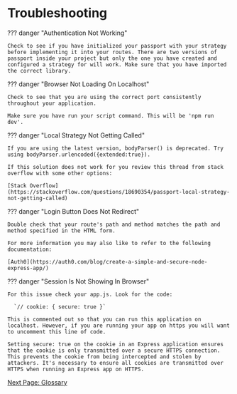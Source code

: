 # Troubleshooting

??? danger "Authentication Not Working"

    Check to see if you have initialized your passport with your strategy before implementing it into your routes. There are two versions of passport inside your project but only the one you have created and configured a strategy for will work. Make sure that you have imported the correct library.  

??? danger "Browser Not Loading On Localhost"

    Check to see that you are using the correct port consistently throughout your application.

    Make sure you have run your script command. This will be 'npm run dev'.

??? danger "Local Strategy Not Getting Called"

    If you are using the latest version, bodyParser() is deprecated. Try using bodyParser.urlencoded({extended:true}).

    If this solution does not work for you review this thread from stack overflow with some other options: 

    [Stack Overflow](https://stackoverflow.com/questions/18690354/passport-local-strategy-not-getting-called)

??? danger "Login Button Does Not Redirect"

    Double check that your route's path and method matches the path and method specified in the HTML form.

    For more information you may also like to refer to the following documentation:

    [Auth0](https://auth0.com/blog/create-a-simple-and-secure-node-express-app/)

??? danger "Session Is Not Showing In Browser"

    For this issue check your app.js. Look for the code:

      `// cookie: { secure: true }`

    This is commented out so that you can run this application on localhost. However, if you are running your app on https you will want to uncomment this line of code.

    Setting secure: true on the cookie in an Express application ensures that the cookie is only transmitted over a secure HTTPS connection. This prevents the cookie from being intercepted and stolen by attackers. It's necessary to ensure all cookies are transmitted over HTTPS when running an Express app on HTTPS.

[Next Page: Glossary](https://breadscorner.github.io/Passport.js-LocalStrategyUserDocumentation/glossary)
